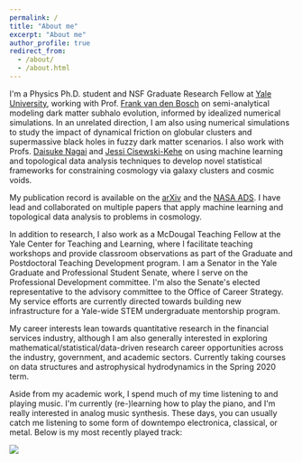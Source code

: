 ```yaml
---
permalink: /
title: "About me"
excerpt: "About me"
author_profile: true
redirect_from: 
  - /about/
  - /about.html
---
```


I'm a Physics Ph.D. student and NSF Graduate Research Fellow at [Yale University](https://physics.yale.edu/), working with Prof. [Frank van den Bosch](http://campuspress.yale.edu/vdbosch/) on semi-analytical modeling dark matter subhalo evolution, informed by idealized numerical simulations. In an unrelated direction, I am also using numerical simulations to study the impact of dynamical friction on globular clusters and supermassive black holes in fuzzy dark matter scenarios. I also work with Profs. [Daisuke Nagai](http://www.astro.yale.edu/nagai/) and [Jessi Cisewski-Kehe](http://www.stat.yale.edu/~jc3222/) on using machine learning and topological data analysis techniques to develop novel statistical frameworks for constraining cosmology via galaxy clusters and cosmic voids.

My publication record is available on the [arXiv](https://arxiv.org/a/green_s_2.html) and the [NASA ADS](https://ui.adsabs.harvard.edu/search/q=orcid%3A0000-0001-9100-6237&sort=date+desc). I have lead and collaborated on multiple papers that apply machine learning and topological data analysis to problems in cosmology.

In addition to research, I also work as a McDougal Teaching Fellow at the Yale Center for Teaching and Learning, where I facilitate teaching workshops and provide classroom observations as part of the Graduate and Postdoctoral Teaching Development program. I am a Senator in the Yale Graduate and Professional Student Senate, where I serve on the Professional Development committee. I'm also the Senate's elected representative to the advisory committee to the Office of Career Strategy. My service efforts are currently directed towards building new infrastructure for a Yale-wide STEM undergraduate mentorship program.

My career interests lean towards quantitative research in the financial services industry, although I am also generally interested in exploring mathematical/statistical/data-driven research career opportunities across the industry, government, and academic sectors. Currently taking courses on data structures and astrophysical hydrodynamics in the Spring 2020 term.

Aside from my academic work, I spend much of my time listening to and playing music. I'm currently (re-)learning how to play the piano, and I'm really interested in analog music synthesis. These days, you can usually catch me listening to some form of downtempo electronica, classical, or metal. Below is my most recently played track:
<div class="nowplayingcard">
  <div class="nowplayingcontainer-inner">
    <img id="trackart" src="#">
    <div class="trackInfo">
       <a id="tracktitle"></a>
       <a href="#" id="trackartist"></a>
    </div>
  </div>
</div>
